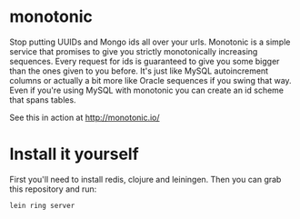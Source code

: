 # monotonic

Stop putting UUIDs and Mongo ids all over your urls. Monotonic is a simple service that promises to give you strictly monotonically increasing sequences. Every request for ids is guaranteed to give you some bigger than the ones given to you before. It's just like MySQL autoincrement columns or actually a bit more like Oracle sequences if you swing that way. Even if you're using MySQL with monotonic you can create an id scheme that spans tables.

See this in action at http://monotonic.io/

# Install it yourself

First you'll need to install redis, clojure and leiningen. Then you can grab this repository and run:

```lein ring server```


